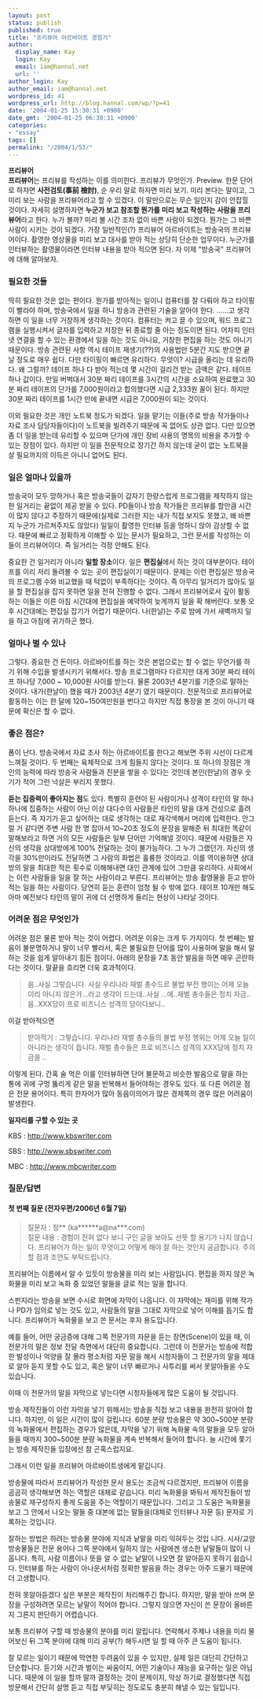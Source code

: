 ```yaml
---
layout: post
status: publish
published: true
title: "프리뷰어 아르바이트 경험기"
author:
  display_name: Kay
  login: Kay
  email: iam@hannal.net
  url: ''
author_login: Kay
author_email: iam@hannal.net
wordpress_id: 41
wordpress_url: http://blog.hannal.com/wp/?p=41
date: '2004-01-25 15:30:31 +0900'
date_gmt: '2004-01-25 06:30:31 +0900'
categories:
- "essay"
tags: []
permalink: "/2004/1/53/"
---
```

<p><strong>프리뷰어</strong><br />
<strong>프리뷰어</strong>는 프리뷰를 작성하는 이를 의미한다. 프리뷰가 무엇인가. Preview. 한문 단어로 하자면 <strong>사전검토(事前 檢討)</strong>, 순 우리 말로 하자면 미리 보기. 미리 본다는 말이고, 그 미리 보는 사람을 프리뷰어라고 할 수 있겠다. 이 말만으로는 무슨 일인지 감이 안잡힐 것이다. 자세히 설명하자면 <strong>누군가 보고 참조할 뭔가를 미리 보고 작성하는 사람을 프리뷰어</strong>라고 한다. 누가 볼까? 미리 볼 시간 조차 없이 바쁜 사람이 되겠다. 뭔가는 그 바쁜 사람이 시키는 것이 되겠다. 가장 일반적인(?) 프리뷰어 아르바이트는 방송국의 프리뷰어이다. 촬영한 영상물을 미리 보고 대사를 받아 적는 상당히 단순한 업무이다. 누군가를 인터뷰하는 촬영물이라면 인터뷰 내용을 받아 적으면 된다. 자 이제 "방송국" 프리뷰어에 대해 알아보자.</p>
<h3>필요한 것들</h3>
<p>딱히 필요한 것은 없는 편이다. 뭔가를 받아적는 일이니 컴퓨터를 잘 다뤄야 하고 타이핑이 빨라야 하며, 방송국에서 일을 하니 방송과 관련된 기술을 알아야 한다. ……고 생각하면 이 일을 너무 거창하게 생각하는 것이다. 컴퓨터는 켜고 끌 수 있으며, 워드 프로그램을 실행시켜서 글자를 입력하고 저장한 뒤 종료할 줄 아는 정도이면 된다. 어차피 인터넷 연결을 할 수 있는 환경에서 일을 하는 것도 아니요, 거창한 편집을 하는 것도 아니기 때문이다. 방송 관련된 사항 역시 테이프 재생기(??)의 사용법만 5분간 지도 받으면 끝날 정도로 매우 쉽다. 다만 타이핑이 빠르면 유리하다. 무엇이? 시급을 올리는 데 유리하다. 왜 그럴까? 테이프 하나 다 받아 적는데 몇 시간이 걸리건 받는 금액은 같다. 테이프 하나 값이다. 만일 버벅대서 30분 짜리 테이프를 3시간의 시간을 소요하여 완료했고 30분 짜리 테이프의 단가를 7,000원이라고 합의했다면 시급 2,333원 꼴이 된다. 하지만 30분 짜리 테이프를 1시간 만에 끝내면 시급은 7,000원이 되는 것이다.</p>
<p>이외 필요한 것은 개인 노트북 정도가 되겠다. 일을 맡기는 이들(주로 방송 작가들이나 자료 조사 담당자들이다)이 노트북을 빌려주기 때문에 꼭 없어도 상관 없다. 다만 있으면 좀 더 일을 받는데 유리할 수 있으며 단가에 개인 장비 사용의 명목의 비용을 추가할 수 있는 장점이 있다. 하지만 이 일을 전문적으로 장기간 하지 않는데 굳이 없는 노트북을 살 필요까지의 이득은 아니니 없어도 된다.</p>
<h3>일은 얼마나 있을까</h3>
<p>방송국이 모두 망하거나 혹은 방송국들이 갑자기 한량스럽게 프로그램을 제작하지 않는 한 일거리는 끝없이 제공 받을 수 있다. PD들이나 방송 작가들은 프리뷰를 할만큼 시간이 많지 않다고 주장하기 때문에(실제로 그러한 지는 내가 직접 보지도 못했고, 왜 바쁜지 누군가 가르쳐주지도 않았다) 일일이 촬영한 인터뷰 등을 멍하니 앉아 감상할 수 없다. 때문에 빠르고 정확하게 이해할 수 있는 문서가 필요하고, 그런 문서를 작성하는 이들이 프리뷰어이다. 즉 일거리는 걱정 안해도 된다.</p>
<p>중요한 건 일거리가 아니라 <strong>일할 장소</strong>이다. 일은 <strong>편집실</strong>에서 하는 것이 대부분이다. 테이프를 이리 저리 돌려볼 수 있는 곳이 편집실이기 때문이다. 문제는 이런 편집실은 방송국의 프로그램 수와 비교했을 때 턱없이 부족하다는 것이다. 즉 아무리 일거리가 많아도 일을 할 편집실을 잡지 못하면 일을 전혀 진행할 수 없다. 그래서 프리뷰어로서 깊이 활동하는 이들은 이른 아침 시간대에 편집실을 예약하여 늦게까지 일을 확 해버린다. 보통 오후 시간대에는 편집실 잡기가 어렵기 때문이다. 나(한날)는 주로 밤에 가서 새벽까지 일을 하고 아침에 귀가하곤 했다.</p>
<h3>얼마나 벌 수 있나</h3>
<p>그렇다. 중요한 건 돈이다. 아르바이트를 하는 것은 본업으로는 할 수 없는 무언가를 하기 위해 수입을 발생시키기 위해서다. 방송 프로그램마다 다르지만 대게 30분 짜리 테이프 하나당 7,000 ~ 10,000원 사이를 받는다. 물론 2003년 4분기를 기준으로 말하는 것이다. 내가(한날이) 했을 때가 2003년 4분기 였기 때문이다. 전문적으로 프리뷰어로 활동하는 이는 한 달에 120~150여만원을 번다고 하지만 직접 통장을 본 것이 아니기 때문에 확신은 할 수 없다.</p>
<h3>좋은 점은?</h3>
<p>폼이 난다. 방송국에서 자료 조사 하는 아르바이트를 한다고 해보면 주위 시선이 다르게 느껴질 것이다. 두 번째는 육체적으로 크게 힘들지 않다는 것이다. 또 하나의 장점은 개인의 능력에 따라 방송국 사람들과 친분을 쌓을 수 있다는 것인데 본인(한날)의 경우 숫기가 적어 그런 넉살은 부리지 못했다.</p>
<p><strong>듣는 집중력이 좋아지는 점</strong>도 있다. 특별히 훈련이 된 사람이거나 성격이 타인의 말 하나 하나에 집중하는 사람이 아닌 이상 대다수의 사람들은 타인의 말을 대게 건성으로 흘려 듣는다. 즉 자기가 듣고 싶어하는 대로 생각하는 대로 재각색해서 머리에 입력한다. 안그럴 거 같다면 주변 사람 한 명 잡아서 10~20초 정도의 문장을 말해준 뒤 최대한 똑같이 말해보라고 하면 거의 모든 사람들은 일부 단어만 기억해낼 것이다. 때문에 사람들은 자신의 생각을 상대방에게 100% 전달하는 것이 불가능하다. 그 누가 그랬던가. 자신의 생각을 30%만이라도 전달하면 그 사람의 화법은 훌륭한 것이라고. 이를 역이용하면 상대방의 말을 최대한 적은 횟수로 이해해내면 대인 관계에 있어 그만큼 유리하다. 사회에서는 이런 사람들을 일을 잘 하는 사람이라고 부른다. 프리뷰어는 방송 촬영물을 듣고 받아적는 일을 하는 사람이다. 당연히 듣는 훈련이 엄청 될 수 밖에 없다. 테이프 10개만 해도 아마 예전보다 타인의 말이 귀에 더 선명하게 들리는 현상이 나타날 것이다.</p>
<h3>어려운 점은 무엇인가</h3>
<p>어려운 점은 물론 받아 적는 것이 어렵다. 어려운 이유는 크게 두 가지이다. 첫 번째는 발음이 불분명하거나 말이 너무 빨라서, 혹은 불필요한 단어를 많이 사용하며 말을 해서 말하는 것을 쉽게 알아내기 힘든 점이다. 아래의 문장을 7초 동안 발음을 하면 매우 곤란하다는 것이다. 말끝을 흐리면 더욱 효과적이다.</p>
<blockquote><p>음..사실 그렇습니다. 사실 우리나라 재벌 총수드르 불법 부전 행이는 어제 오늘 이리 아니지 않은가…라고 생각이 드는데..사실 …에..재벌 총수들은 정치 자금..음..XXX당이 프로 비즈니스 성격의 당이다보니..</p></blockquote>
<p>이걸 받아적으면</p>
<blockquote><p>받아적기 : 그렇습니다. 우리나라 재벌 총수들의 불법 부정 행위는 어제 오늘 일이 아니라는 생각이 듭니다. 재벌 총수들은 프로 비즈니스 성격의 XXX당에 정치 자금을 ..</p></blockquote>
<p>이렇게 된다. 간혹 술 먹은 이를 인터뷰하면 단어 불문하고 비슷한 발음으로 말을 하는 통에 귀에 구멍 뚫리게 같은 말을 반복해서 들어야하는 경우도 있다. 또 다른 어려운 점은 전문 용어이다. 특히 한자어가 많아 동음이의어가 많은 경제쪽의 경우 많은 어려움이 발생한다.</p>
<p><strong>일자리를 구할 수 있는 곳</strong></p>
<p>KBS : <a href="http://www.kbswriter.com" target="_blank">http://www.kbswriter.com</a></p>
<p>SBS : <a href="http://www.sbswriter.com" target="_blank">http://www.sbswriter.com</a></p>
<p>MBC : <a href="http://www.mbcwriter.com" target="_blank">http://www.mbcwriter.com</a></p>
<p><a name="qna"></a></p>
<h3>질문/답변</h3>
<h4>첫 번째 질문 (전자우편/2006년 6월 7일)</h4>
<blockquote><p>질문자 : 정** (ka******a@na***.com)<br />
질문 내용 :  경험이 전혀 없다 보니 구인 글을 보아도 선뜻 할 용기가 나지 않습니다. 프리뷰어가 하는 일이 무엇이고 어떻게 해야 잘 하는 것인지 궁금합니다. 주의할 점과 조언도 부탁드립니다.
</p></blockquote>
<p>프리뷰어는 이름에서 알 수 있듯이 방송물을 미리 보는 사람입니다. 편집을 하지 않은 녹화물을 미리 보고 녹화 중 있었던 말들을 글로 적는 일을 합니다.</p>
<p>스펀지라는 방송을 보면 수시로 화면에 자막이 나옵니다. 이 자막에는 재미를 위해 작가나 PD가 임의로 넣는 것도 있고, 사람들의 말을 그대로 자막으로 넣어 이해를 돕기도 합니다. 프리뷰어가 녹화물을 보고 쓴 문서는 후자 용도입니다.</p>
<p>예를 들어, 어떤 궁금증에 대해 그쪽 전문가의 자문을 듣는 장면(Scene)이 있을 때, 이 전문가의 말은 정보 전달 측면에서 대단히 중요합니다. 그런데 이 전문가는 방송에 적합한 발성이나 억양을 잘 몰라 평소처럼 자문 말을 해서 시청자들이 그 전문가의 말을 제대로 알아 듣지 못할 수도 있고, 혹은 말이 너무 빠르거나 사투리를 써서 못알아들을 수도 있습니다.</p>
<p>이때 이 전문가의 말을 자막으로 넣는다면 시청자들에게 많은 도움이 될 것입니다.</p>
<p>방송 제작진들이 이런 자막을 넣기 위해서는 방송을 직접 보고 내용을 완전히 알아야 합니다. 하지만, 이 일은 시간이 많이 걸립니다. 60분 분량 방송물은 약 300~500분 분량의 녹화물에서 편집하는 경우가 많은데, 자막을 넣기 위해 녹화물 속의 말들을 모두 알아들을 때까지 300~500분 분량 녹화물을 계속 반복해서 들어야 합니다. 늘 시간에 쫓기는 방송 제작진들 입장에선 참 곤혹스럽지요.</p>
<p>그래서 이런 일을 프리뷰어 아르바이트생에게 맡깁니다.</p>
<p>방송물에 따라서 프리뷰어가 작성한 문서 용도는 조금씩 다르겠지만, 프리뷰어 이름을 곰곰히 생각해보면 하는 역할은 대체로 같습니다. 미리 녹화물을 봐둬서 제작진들이 방송물로 재구성하지 좋게 도움을 주는 역할이기 때문입니다. 그리고 그 도움은 녹화물을 보고 그 안에서 나오는 말들 중 대본에 없는 말들을(대체로 인터뷰나 자문 등) 문자로 기록하는 것입니다.</p>
<p>잘하는 방법은 하려는 방송물 분야에 지식과 낱말을 미리 익혀두는 것입 니다. 시사/교양 방송물들은 전문 용어나 그쪽 분야에서 일하지 않는 사람에겐 생소한 낱말들이 많이 나옵니다. 특히, 사람 이름이나 뜻을 알 수 없는 낱말이 나오면 잘 알아듣지 못하기 쉽습니다. 인터뷰를 하는 사람이 아나운서처럼 정확한 발음을 하는 경우는 아주 드물기 때문에 더 고생합니다.</p>
<p>전혀 못알아듣겠다 싶은 부분은 제작진이 처리해주긴 합니다. 하지만, 말을 받아 쓰며 문장을 구성하려면 모르는 낱말이 적어야 합니다. 그렇지 않으면 자신이 쓴 문장이 올바른지 그른지 판단하기 어렵습니다.</p>
<p>보통 프리뷰어 구할 때 방송물의 분야를 미리 알립니다. 연락해서 주제나 내용을 미리 물어보신 뒤 그쪽 분야에 대해 미리 공부(?) 해두시면 일 할 때 아주 큰 도움이 됩니다.</p>
<p>잘 모르는 일이기 때문에 막연한 두려움이 있을 수 있지만, 실제 일은 대단히 간단하고 단순합니다. 듣기와 시간과 벌이는 싸움이지, 어떤 기술이나 재능을 요구하는 일은 아닙니다. 때문에 이 일을 할까 말까 결정하는 것이 문제이지, 막상 하기로 결정했다면 직접 방문해서 간단히 설명 듣고 직접 부딪히는 정도로도 충분히 해낼 수 있는 일입니다.</p>
